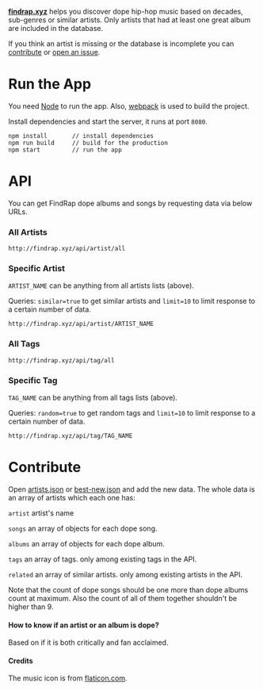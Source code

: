 [**findrap.xyz**](//findrap.xyz) helps you discover dope hip-hop music based on decades, sub-genres or similar artists. Only artists that had at least one great album are included in the database.

If you think an artist is missing or the database is incomplete you can [contribute](https://github.com/poeti8/findrap.xyz/blob/master/README.md#contribute) or [open an issue](https://github.com/poeti8/findrap.xyz/issues).

# Run the App

You need [Node](http://nodejs.org) to run the app. Also, [webpack](https://webpack.github.io) is used to build the project.

Install dependencies and start the server, it runs at port ```8080```.
```
npm install       // install dependencies
npm run build     // build for the production
npm start         // run the app
```

# API

You can get FindRap dope albums and songs by requesting data via below URLs. 

### All Artists

```
http://findrap.xyz/api/artist/all
```

### Specific Artist

```ARTIST_NAME``` can be anything from all artists lists (above).

Queries: ```similar=true``` to get similar artists and  ```limit=10``` to limit response to a certain number of data.
```
http://findrap.xyz/api/artist/ARTIST_NAME
```

### All Tags

```
http://findrap.xyz/api/tag/all
```

### Specific Tag

```TAG_NAME``` can be anything from all tags lists (above).

Queries: ```random=true``` to get random tags and  ```limit=10``` to limit response to a certain number of data.
```
http://findrap.xyz/api/tag/TAG_NAME
```

# Contribute

Open [artists.json](https://github.com/poeti8/findrap.xyz/blob/master/data/artists.json) or [best-new.json](https://github.com/poeti8/findrap.xyz/blob/master/data/best-new.json) and add the new data. The whole data is an array of artists which each one has:

```artist```  artist's name

```songs```   an array of objects for each dope song.

```albums```  an array of objects for each dope album.

```tags```    an array of tags. only among existing tags in the API.

```related``` an array of similar artists. only among existing artists in the API.


Note that the count of dope songs should be one more than dope albums count at maximum. Also the count of all of them together shouldn't be higher than 9. 

#### How to know if an artist or an album is dope?

Based on if it is both critically and fan acclaimed.

#### Credits

The music icon is from [flaticon.com](http://www.flaticon.com/).
